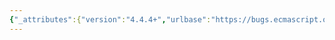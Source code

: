 ```yaml
---
{"_attributes":{"version":"4.4.4+","urlbase":"https://bugs.ecmascript.org/","maintainer":"dherman@mozilla.com"},"bug":{"bug_id":595,"creation_ts":"2012-07-28 14:22:00 -0700","short_desc":"Coverage: 15.4.4.5 - check steps 2/3 are executed before step 5","delta_ts":"2012-07-28 14:22:28 -0700","product":"Test262","component":"ECMA-262 Tests","version":"unspecified","rep_platform":"All","op_sys":"All","bug_status":"CONFIRMED","priority":"Normal","bug_severity":"normal","everconfirmed":true,"reporter":{"uid":"andrebargull","name":"André Bargull"},"assigned_to":{"uid":"billti","name":"Bill Ticehurst"},"long_desc":{"commentid":1391,"comment_count":0,"who":{"uid":"andrebargull","name":"André Bargull"},"bug_when":"2012-07-28 14:22:28 -0700","thetext":"Since the following test case only succeeds in JSC and Opera, it might make sense to add it to the other tests in ch15/15.4/15.4.4/15.4.4.5 . The test checks whether steps 2/3 are executed before step 5. \n\n---\nvar object = {length: {valueOf: function(){ throw \"length\" }}};\nvar sep = {toString: function(){ throw \"toString\" }};\ntry {\n  Array.prototype.join.call(object, sep);\n  $ERROR(\"...\");\n} catch (e) {\n  if (e !== \"length\") {\n    $ERROR(\"...\");\n  }\n}\n---"}}}
---
```

